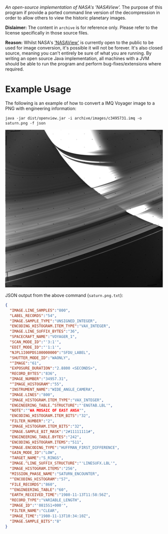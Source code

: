 *An open-source implementation of NASA's 'NASAView'.* The purpose of this
program if provide a ported command line version of the decompression in order
to allow others to view the historic planetary images.

**Dislaimer:** The content in `archive` is for reference only. Please refer to
the license specifically in those source files.

**Reason:** Whilst NASA's ['NASAView'](pds.nasa.gov/tools/nasa-view.shtml) is
currently open to the public to be used for image conversion, it's possible it
will not be forever. It's also closed source, meaning you can't entirely be
sure of what you are running. By writing an open source Java implementation,
all machines with a JVM should be able to run the program and perform
bug-fixes/extensions where required.

# Example Usage

The following is an example of how to convert a IMQ Voyager image to a PNG with
engineering information:

```
java -jar dist/openview.jar -i archive/images/c3495731.imq -o saturn.png -f json
```

![Output `saturn.png` from the above command.](doc/saturn.png)

JSON output from the above command (`saturn.png.txt`):

```json
{
  "IMAGE.LINE_SAMPLES":"800",
  "LABEL_RECORDS":"54",
  "IMAGE.SAMPLE_TYPE":"UNSIGNED_INTEGER",
  "ENCODING_HISTOGRAM.ITEM_TYPE":"VAX_INTEGER",
  "IMAGE.LINE_SUFFIX_BYTES":"36",
  "SPACECRAFT_NAME":"VOYAGER_1",
  "SCAN_MODE_ID":"'3:1'",
  "EDIT_MODE_ID":"'1:1'",
  "NJPL1I00PDS100000000":"SFDU_LABEL",
  "SHUTTER_MODE_ID":"WAONLY",
  "^IMAGE":"61",
  "EXPOSURE_DURATION":"2.8800 <SECONDS>",
  "RECORD_BYTES":"836",
  "IMAGE_NUMBER":"34957.31",
  "^IMAGE_HISTOGRAM":"55",
  "INSTRUMENT_NAME":"WIDE_ANGLE_CAMERA",
  "IMAGE.LINES":"800",
  "IMAGE_HISTOGRAM.ITEM_TYPE":"VAX_INTEGER",
  "ENGINEERING_TABLE.^STRUCTURE":"'ENGTAB.LBL'",
  "NOTE":""WA MOSAIC OF EAST ANSA"",
  "ENCODING_HISTOGRAM.ITEM_BITS":"32",
  "FILTER_NUMBER":"2",
  "IMAGE_HISTOGRAM.ITEM_BITS":"32",
  "IMAGE.SAMPLE_BIT_MASK":"2#11111111#",
  "ENGINEERING_TABLE.BYTES":"242",
  "ENCODING_HISTOGRAM.ITEMS":"511",
  "IMAGE.ENCODING_TYPE":"HUFFMAN_FIRST_DIFFERENCE",
  "GAIN_MODE_ID":"LOW",
  "TARGET_NAME":"S_RINGS",
  "IMAGE.^LINE_SUFFIX_STRUCTURE":"'LINESUFX.LBL'",
  "IMAGE_HISTOGRAM.ITEMS":"256",
  "MISSION_PHASE_NAME":"SATURN_ENCOUNTER",
  "^ENCODING_HISTOGRAM":"57",
  "FILE_RECORDS":"860",
  "^ENGINEERING_TABLE":"60",
  "EARTH_RECEIVED_TIME":"1980-11-13T11:58:56Z",
  "RECORD_TYPE":"VARIABLE_LENGTH",
  "IMAGE_ID":"'0815S1+000'",
  "FILTER_NAME":"CLEAR",
  "IMAGE_TIME":"1980-11-13T10:34:10Z",
  "IMAGE.SAMPLE_BITS":"8"
}
```
